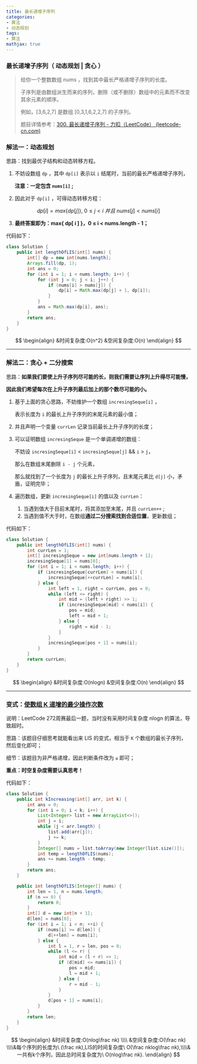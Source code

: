 ```yaml
---
title: 最长递增子序列
categories:
- 算法
- 动态规划
tags:
- 算法
mathjax: true
---
```


### 最长递增子序列（ 动态规划 | 贪心 ）

<!--more-->

> 给你一个整数数组 nums ，找到其中最长严格递增子序列的长度。
>
> 子序列是由数组派生而来的序列，删除（或不删除）数组中的元素而不改变其余元素的顺序。
>
> 例如，[3,6,2,7] 是数组 [0,3,1,6,2,2,7] 的子序列。
>
> 题目详情参考：[300. 最长递增子序列 - 力扣（LeetCode） (leetcode-cn.com)](https://leetcode-cn.com/problems/longest-increasing-subsequence/)

### 解法一：动态规划

思路：找到最优子结构和动态转移方程。

1. 不妨设数组 `dp` ，其中 `dp[i]` 表示以 `i` 结尾时，当前的最长严格递增子序列，

   **注意：一定包含 `nums[i]` ;**

2. 因此对于 `dp[i]` ，可得动态转移方程：

$$
dp[i] = max \lbrace dp[j] \rbrace, \ 0≤j<i \ 并且\  nums[j] < nums[i]
$$

3. **最终答案即为：max{ dp[ i ] }，0 ≤ i < nums.length - 1；**

代码如下：

````java
class Solution {
    public int lengthOfLIS(int[] nums) {
        int[] dp = new int[nums.length];
        Arrays.fill(dp, 1);
        int ans = 0;
        for (int i = 1; i < nums.length; i++) {
            for (int j = 0; j < i; j++) {
                if (nums[i] > nums[j]) {
                    dp[i] = Math.max(dp[j] + 1, dp[i]);
                }
            }
            ans = Math.max(dp[i], ans);
        }
        return ans;
    }
}
````

$$
\begin{align}
&时间复杂度:O(n^2)
&空间复杂度:O(n)
\end{align}
$$

----

### 解法二：贪心 + 二分搜索

思路：**如果我们要使上升子序列尽可能的长，则我们需要让序列上升得尽可能慢，**

​           **因此我们希望每次在上升子序列最后加上的那个数尽可能的小。**

1. 基于上面的贪心思路，不妨维护一个数组 `incresingSeque[i]` ，

   表示长度为 `i` 的最长上升子序列的末尾元素的最小值；

2. 并且声明一个变量 `currLen` 记录当前最长上升子序列的长度；

3. 可以证明数组 `incresingSeque` 是一个单调递增的数组：

   不妨设 `incresingSeque[i]` < `incresingSeque[j]` && `i` > `j`，

   那么在数组末尾删除 `i - j` 个元素，

   那么就找到了一个长度为 `j` 的最长上升子序列，且末尾元素比 `d[j]` 小，矛盾，证明完毕；

4. 遍历数组，更新 `incresingSeque[i]` 的值以及 `currLen`：

   1. 当遇到值大于目前末尾时，将其添加至末尾，并且 `currLen++` ;
   2. 当遇到值不大于时，在数组**通过二分搜索找到合适位置**，更新数组；

代码如下：

```java
class Solution {
    public int lengthOfLIS(int[] nums) {
        int currLen = 1;
        int[] incresingSeque = new int[nums.length + 1];
        incresingSeque[1] = nums[0];
        for (int i = 1; i < nums.length; i++) {
            if (incresingSeque[currLen] < nums[i]) {
                incresingSeque[++currLen] = nums[i];
            } else {
                int left = 1, right = currLen, pos = 0;
                while (left <= right) {
                    int mid = (left + right) >> 1;
                    if (incresingSeque[mid] < nums[i]) {
                        pos = mid;
                        left = mid + 1;
                    } else {
                        right = mid - 1;
                    }
                }
                incresingSeque[pos + 1] = nums[i];
            }
        }
        return currLen;
    }
}
```
$$
\begin{align}
&时间复杂度:O(nlogn)
&空间复杂度:O(n)
\end{align}
$$

----

### 变式：[使数组 K 递增的最少操作次数](https://leetcode-cn.com/problems/minimum-operations-to-make-the-array-k-increasing/)

说明：LeetCode 272周赛最后一题，当时没有采用时间复杂度 nlogn 的算法，导致超时。

思路：该题目仔细思考就能看出来 LIS 的变式，相当于 `K` 个数组的最长子序列，然后变化即可；

细节：该题目为非严格递增，因此判断条件改为 `≤` 即可；

**重点：时空复杂度需要认真思考！**

代码如下：

```java
class Solution {
    public int kIncreasing(int[] arr, int k) {
        int ans = 0;
        for (int i = 0; i < k; i++) {
            List<Integer> list = new ArrayList<>();
            int j = i;
            while (j < arr.length) {
                list.add(arr[j]);
                j += k;
            }
            Integer[] nums = list.toArray(new Integer[list.size()]);
            int temp = lengthOfLIS(nums);
            ans += nums.length - temp;
        }
        return ans;
    }

    public int lengthOfLIS(Integer[] nums) {
        int len = 1, n = nums.length;
        if (n == 0) {
            return 0;
        }
        int[] d = new int[n + 1];
        d[len] = nums[0];
        for (int i = 1; i < n; ++i) {
            if (nums[i] >= d[len]) {
                d[++len] = nums[i];
            } else {
                int l = 1, r = len, pos = 0;
                while (l <= r) {
                    int mid = (l + r) >> 1;
                    if (d[mid] <= nums[i]) {
                        pos = mid;
                        l = mid + 1;
                    } else {
                        r = mid - 1;
                    }
                }
                d[pos + 1] = nums[i];
            }
        }
        return len;
    }
}
```
$$
\begin{align}
&时间复杂度:O(nlog\frac nk) \\\\
&空间复杂度:O(\frac nk)
\\\\&每个序列的长度为\ (\frac nk),LIS的时间复杂度\ O(\frac nklog\frac nk),\\\\&一共有k个序列，因此总时间复杂度为\ O(nlog\frac nk).
\end{align}
$$

